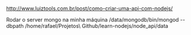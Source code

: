 http://www.luiztools.com.br/post/como-criar-uma-api-com-nodejs/

Rodar o server mongo na minha máquina
/data/mongodb/bin/mongod --dbpath /home/rafael/Projetos\ Github/learn-nodejs/node_api/data